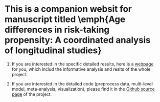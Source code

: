 #  This is a companion websit for manuscript titled \emph{Age differences in risk-taking propensity: A coordinated analysis of longitudinal studies}
1. If you are interested in the specific detailed results, here is a [webpage](https://cdsbasel.github.io/ageriskmeta/age_risktaing_metaanalysis.html) for you, which includ the informative analysis and reslts of the whole project. 

2. If you are interested in the detailed code (preprocess data, multi-level model, meta-analysis, visualization), please find it in the [Github source page](https://github.com/cdsbasel/ageriskmeta) of the project.
